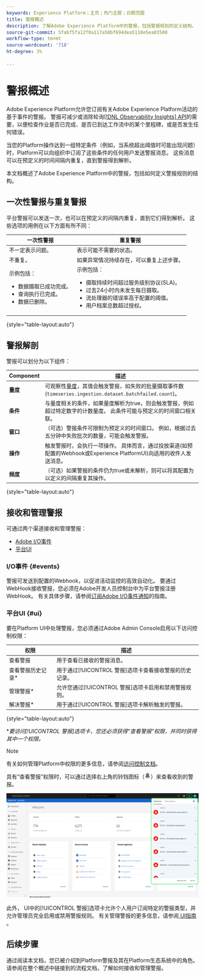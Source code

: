 ```yaml
---
keywords: Experience Platform；主页；热门主题；日期范围
title: 警报概述
description: 了解Adobe Experience Platform中的警报，包括警报规则的定义结构。
source-git-commit: 5fabf5fa12f0a117a50bf694dea5118e5ea03500
workflow-type: tm+mt
source-wordcount: '718'
ht-degree: 3%

---
```



# 警报概述

Adobe Experience Platform允许您订阅有关Adobe Experience Platform活动的基于事件的警报。 警报可减少或消除轮询[[!DNL Observability Insights] API](../api/overview.md)的需要，以便检查作业是否已完成、是否已到达工作流中的某个里程碑，或是否发生任何错误。

当您的Platform操作达到一组特定条件（例如，当系统超出阈值时可能出现问题）时，Platform可以向组织中订阅了这些条件的任何用户发送警报消息。 这些消息可以在预定义的时间间隔内重复，直到警报得到解析。

本文档概述了Adobe Experience Platform中的警报，包括如何定义警报规则的结构。

## 一次性警报与重复警报

平台警报可以发送一次，也可以在预定义的间隔内重复，直到它们得到解析。 这些选项的用例在以下方面有所不同：

| 一次性警报 | 重复警报 |
| --- | --- |
| 不一定表示问题。 | 表示可能不需要的状态。 |
| 不重复。 | 如果异常情况持续存在，可以重复上述步骤。 |
| 示例包括：<ul><li>数据摄取已成功完成。</li><li>查询执行已完成。</li><li>数据已删除。</li></ul> | 示例包括：<ul><li>摄取持续时间超过服务级别协议(SLA)。</li><li>过去24小时内未发生每日摄取。</li><li>流处理器的错误率高于配置的阈值。</li><li>用户档案总数超过授权。</li></ul> |

{style=&quot;table-layout:auto&quot;}

## 警报解剖

警报可以划分为以下组件：

| Component | 描述 |
| --- | --- |
| **量度** | 可观察性[量度](../api/metrics.md#available-metrics)，其值会触发警报，如失败的批量摄取事件数(`timeseries.ingestion.dataset.batchfailed.count`)。 |
| **条件** | 与量度相关的条件，如果量度解析为true，则会触发警报，例如超过特定数字的计数量度。 此条件可能与预定义的时间窗口相关联。 |
| **窗口** | （可选）警报条件可限制为预定义的时间窗口。 例如，根据过去五分钟中失败批次的数量，可能会触发警报。 |
| **操作** | 触发警报时，会执行一项操作。 具体而言，通过投放渠道(如预配置的Webhook或Experience PlatformUI)向适用的收件人发送消息。 |
| **频度** | （可选）如果警报的条件仍为true或未解析，则可以将其配置为以定义的间隔重复其操作。 |

{style=&quot;table-layout:auto&quot;}

## 接收和管理警报

可通过两个渠道接收和管理警报：

* [Adobe I/O事件](#events)
* [平台UI](#ui)

### I/O事件 {#events}

警报可发送到配置的Webhook，以促进活动监控的高效自动化。 要通过WebHook接收警报，您必须在Adobe开发人员控制台中为平台警报注册WebHook。 有关具体步骤，请参阅[订阅Adobe I/O事件通知](./subscribe.md)的指南。

### 平台UI {#ui}

要在Platform UI中处理警报，您必须通过Adobe Admin Console启用以下访问控制权限：

| 权限 | 描述 |
| --- | --- |
| 查看警报 | 用于查看已接收的警报消息。 |
| 查看警报历史记录* | 用于通过[!UICONTROL 警报]选项卡查看接收警报的历史记录。 |
| 管理警报* | 允许您通过[!UICONTROL 警报]选项卡启用和禁用警报规则。 |
| 解决警报* | 用于通过[!UICONTROL 警报]选项卡解析触发的警报。 |

{style=&quot;table-layout:auto&quot;}

**要访问[!UICONTROL 警报]选项卡，您还必须获得“查看警报”权限，并同时获得其中一个权限。*

>[!NOTE]
>
>有关如何管理Platform中权限的更多信息，请参阅[访问控制文档](../../access-control/ui/overview.md)。

具有“查看警报”权限时，可以通过选择右上角的铃铛图标（![铃铛图标](../images/alerts/overview/icon.png)）来查看收到的警报。

![](../images/alerts/overview/ui.png)

此外， UI中的[!UICONTROL 警报]选项卡允许个人用户订阅特定的警报类型，并允许管理员完全启用或禁用警报规则。 有关管理警报的更多信息，请参阅[ UI指南](./ui.md) 。

## 后续步骤

通过阅读本文档，您已被介绍到Platform警报及其在Platform生态系统中的角色。 请参阅在整个概述中链接到的流程文档，了解如何接收和管理警报。